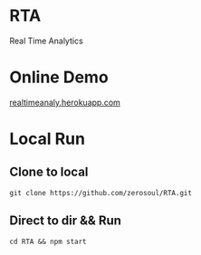 # RTA
Real Time Analytics

# Online Demo
[realtimeanaly.herokuapp.com](https://realtimeanaly.herokuapp.com/)

# Local Run
## Clone to local
`git clone https://github.com/zerosoul/RTA.git`
## Direct to dir && Run
`cd RTA && npm start`